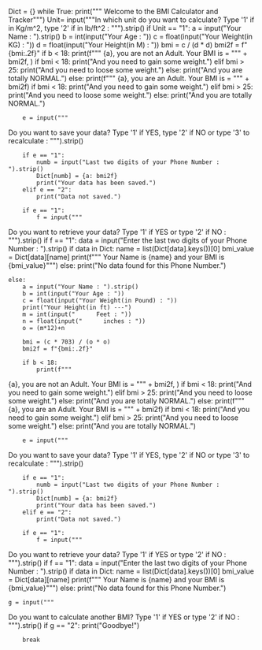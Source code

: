 Dict = {}
while True:
    print("""
Welcome to the BMI Calculator and Tracker""")
    Unit= input("""In which unit do you want to calculate?
Type '1' if in Kg/m^2, type '2' if in lb/ft^2 : """).strip()
    if Unit == "1":
        a = input("Your Name : ").strip()
        b = int(input("Your Age : "))
        c = float(input("Your Weight(in KG) : "))
        d = float(input("Your Height(in M) : "))
        bmi = c / (d * d)
        bmi2f = f"{bmi:.2f}"
        if b < 18:
            print(f"""
{a}, you are not an Adult.
Your BMI is = """ + bmi2f, )
            if bmi < 18:
                print("And you need to gain some weight.")
            elif bmi > 25:
                print("And you need to loose some weight.")
            else:
                print("And you are totally NORMAL.")
        else:
            print(f"""
{a}, you are an Adult.
Your BMI is = """ + bmi2f)
            if bmi < 18:
                print("And you need to gain some weight.")
            elif bmi > 25:
                print("And you need to loose some weight.")
            else:
                print("And you are totally NORMAL.")

        e = input("""
Do you want to save your data?
Type '1' if YES, type '2' if NO or type '3' to recalculate : """).strip()

        if e == "1":
            numb = input("Last two digits of your Phone Number : ").strip()
            Dict[numb] = {a: bmi2f}
            print("Your data has been saved.")
        elif e == "2":
            print("Data not saved.")

        if e == "1":
            f = input("""
Do you want to retrieve your data?
Type '1' if YES or type '2' if NO : """).strip()
            if f == "1":
                data = input("Enter the last two digits of your Phone Number : ").strip()
                if data in Dict:
                    name = list(Dict[data].keys())[0]
                    bmi_value = Dict[data][name]
                    print(f"""
Your Name is {name} and your BMI is {bmi_value}""")
                else:
                    print("No data found for this Phone Number.")

    else:
        a = input("Your Name : ").strip()
        b = int(input("Your Age : "))
        c = float(input("Your Weight(in Pound) : "))
        print("Your Height(in ft) ---")
        m = int(input("      Feet : "))
        n = float(input("      inches : "))
        o = (m*12)+n

        bmi = (c * 703) / (o * o)
        bmi2f = f"{bmi:.2f}"

        if b < 18:
            print(f"""
{a}, you are not an Adult.
Your BMI is = """ + bmi2f, )
            if bmi < 18:
                print("And you need to gain some weight.")
            elif bmi > 25:
                print("And you need to loose some weight.")
            else:
                print("And you are totally NORMAL.")
        else:
            print(f"""
{a}, you are an Adult.
Your BMI is = """ + bmi2f)
            if bmi < 18:
                print("And you need to gain some weight.")
            elif bmi > 25:
                print("And you need to loose some weight.")
            else:
                print("And you are totally NORMAL.")

        e = input("""
Do you want to save your data?
Type '1' if YES, type '2' if NO or type '3' to recalculate : """).strip()

        if e == "1":
            numb = input("Last two digits of your Phone Number : ").strip()
            Dict[numb] = {a: bmi2f}
            print("Your data has been saved.")
        elif e == "2":
            print("Data not saved.")

        if e == "1":
            f = input("""
Do you want to retrieve your data?
Type '1' if YES or type '2' if NO : """).strip()
            if f == "1":
                data = input("Enter the last two digits of your Phone Number : ").strip()
                if data in Dict:
                    name = list(Dict[data].keys())[0]
                    bmi_value = Dict[data][name]
                    print(f"""
Your Name is {name} and your BMI is {bmi_value}""")
                else:
                    print("No data found for this Phone Number.")

    g = input("""
Do you want to calculate another BMI?
Type '1' if YES or type '2' if NO : """).strip()
    if g == "2":
        print("Goodbye!")

        break
